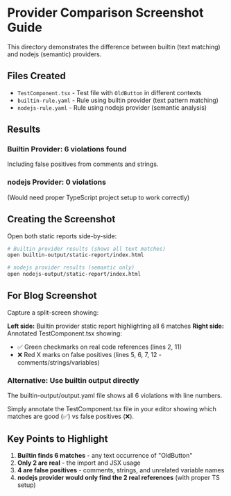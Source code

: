 # Provider Comparison Screenshot Guide

This directory demonstrates the difference between builtin (text matching) and nodejs (semantic) providers.

## Files Created

- `TestComponent.tsx` - Test file with `OldButton` in different contexts
- `builtin-rule.yaml` - Rule using builtin provider (text pattern matching)
- `nodejs-rule.yaml` - Rule using nodejs provider (semantic analysis)

## Results

### Builtin Provider: 6 violations found
Including false positives from comments and strings.

### nodejs Provider: 0 violations
(Would need proper TypeScript project setup to work correctly)

## Creating the Screenshot

Open both static reports side-by-side:

```bash
# Builtin provider results (shows all text matches)
open builtin-output/static-report/index.html

# nodejs provider results (semantic only)
open nodejs-output/static-report/index.html
```

## For Blog Screenshot

Capture a split-screen showing:

**Left side:** Builtin provider static report highlighting all 6 matches
**Right side:** Annotated TestComponent.tsx showing:
- ✅ Green checkmarks on real code references (lines 2, 11)
- ❌ Red X marks on false positives (lines 5, 6, 7, 12 - comments/strings/variables)

### Alternative: Use builtin output directly

The builtin-output/output.yaml file shows all 6 violations with line numbers.

Simply annotate the TestComponent.tsx file in your editor showing which matches are good (✅) vs false positives (❌).

## Key Points to Highlight

1. **Builtin finds 6 matches** - any text occurrence of "OldButton"
2. **Only 2 are real** - the import and JSX usage
3. **4 are false positives** - comments, strings, and unrelated variable names
4. **nodejs provider would only find the 2 real references** (with proper TS setup)
